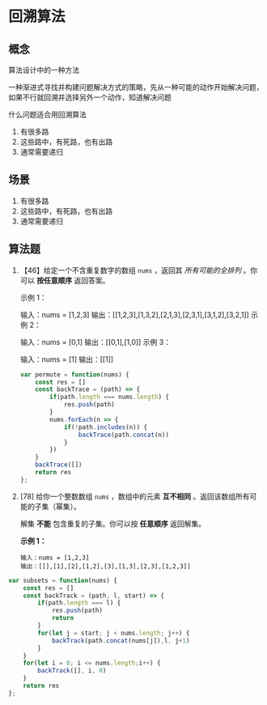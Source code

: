 # 回溯算法

## 概念

算法设计中的一种方法

一种渐进式寻找并构建问题解决方式的策略，先从一种可能的动作开始解决问题，如果不行就回溯并选择另外一个动作，知道解决问题

什么问题适合用回溯算法

1. 有很多路
2. 这些路中，有死路，也有出路
3. 通常需要递归

## 场景

1. 有很多路
2. 这些路中，有死路，也有出路
3. 通常需要递归

## 算法题

1. 【46】给定一个不含重复数字的数组 `nums` ，返回其 *所有可能的全排列* 。你可以 **按任意顺序** 返回答案。

   示例 1：

   输入：nums = [1,2,3]
   输出：[[1,2,3],[1,3,2],[2,1,3],[2,3,1],[3,1,2],[3,2,1]]
   示例 2：

   输入：nums = [0,1]
   输出：[[0,1],[1,0]]
   示例 3：

   输入：nums = [1]
   输出：[[1]]

   ```js
   var permute = function(nums) {
       const res = []
       const backTrace = (path) => {
           if(path.length === nums.length) {
               res.push(path)
           }
           nums.forEach(n => {
               if(!path.includes(n)) {
                   backTrace(path.concat(n))
               }
           })
       }
       backTrace([])
       return res
   };
   ```

2. [78] 给你一个整数数组 `nums` ，数组中的元素 **互不相同** 。返回该数组所有可能的子集（幂集）。

   解集 **不能** 包含重复的子集。你可以按 **任意顺序** 返回解集。

   **示例 1：**

   ```
   输入：nums = [1,2,3]
   输出：[[],[1],[2],[1,2],[3],[1,3],[2,3],[1,2,3]]
   ```

```js
var subsets = function(nums) {
    const res = []
    const backTrack = (path, l, start) => {
        if(path.length === l) {
            res.push(path)
            return
        }
        for(let j = start; j < nums.length; j++) {
            backTrack(path.concat(nums[j]),l, j+1)
        }
    }
    for(let i = 0; i <= nums.length;i++) {
        backTrack([], i, 0)
    }
    return res
};
```

